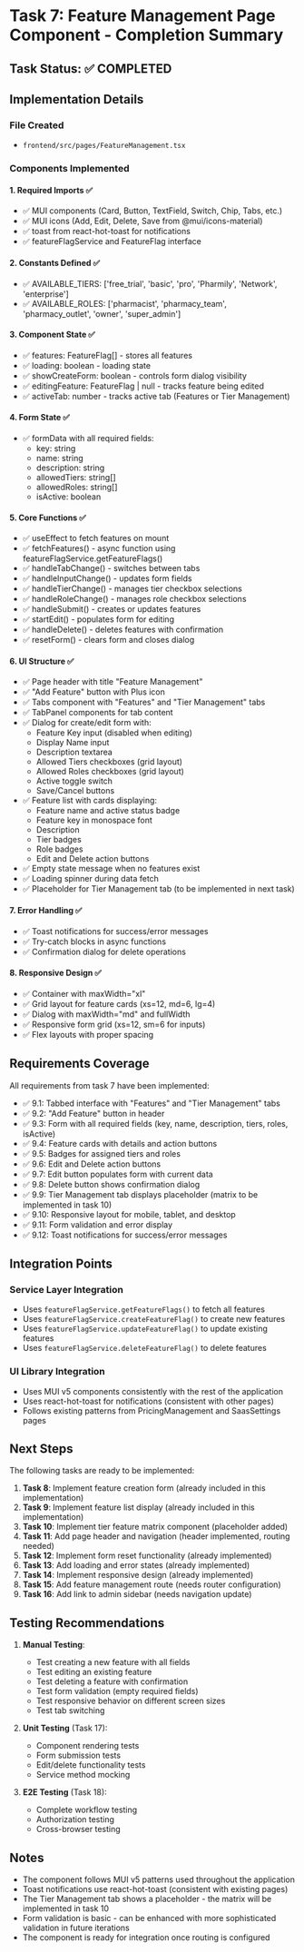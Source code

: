 # Task 7: Feature Management Page Component - Completion Summary

## Task Status: ✅ COMPLETED

## Implementation Details

### File Created
- `frontend/src/pages/FeatureManagement.tsx`

### Components Implemented

#### 1. Required Imports ✅
- ✅ MUI components (Card, Button, TextField, Switch, Chip, Tabs, etc.)
- ✅ MUI icons (Add, Edit, Delete, Save from @mui/icons-material)
- ✅ toast from react-hot-toast for notifications
- ✅ featureFlagService and FeatureFlag interface

#### 2. Constants Defined ✅
- ✅ AVAILABLE_TIERS: ['free_trial', 'basic', 'pro', 'Pharmily', 'Network', 'enterprise']
- ✅ AVAILABLE_ROLES: ['pharmacist', 'pharmacy_team', 'pharmacy_outlet', 'owner', 'super_admin']

#### 3. Component State ✅
- ✅ features: FeatureFlag[] - stores all features
- ✅ loading: boolean - loading state
- ✅ showCreateForm: boolean - controls form dialog visibility
- ✅ editingFeature: FeatureFlag | null - tracks feature being edited
- ✅ activeTab: number - tracks active tab (Features or Tier Management)

#### 4. Form State ✅
- ✅ formData with all required fields:
  - key: string
  - name: string
  - description: string
  - allowedTiers: string[]
  - allowedRoles: string[]
  - isActive: boolean

#### 5. Core Functions ✅
- ✅ useEffect to fetch features on mount
- ✅ fetchFeatures() - async function using featureFlagService.getFeatureFlags()
- ✅ handleTabChange() - switches between tabs
- ✅ handleInputChange() - updates form fields
- ✅ handleTierChange() - manages tier checkbox selections
- ✅ handleRoleChange() - manages role checkbox selections
- ✅ handleSubmit() - creates or updates features
- ✅ startEdit() - populates form for editing
- ✅ handleDelete() - deletes features with confirmation
- ✅ resetForm() - clears form and closes dialog

#### 6. UI Structure ✅
- ✅ Page header with title "Feature Management"
- ✅ "Add Feature" button with Plus icon
- ✅ Tabs component with "Features" and "Tier Management" tabs
- ✅ TabPanel components for tab content
- ✅ Dialog for create/edit form with:
  - Feature Key input (disabled when editing)
  - Display Name input
  - Description textarea
  - Allowed Tiers checkboxes (grid layout)
  - Allowed Roles checkboxes (grid layout)
  - Active toggle switch
  - Save/Cancel buttons
- ✅ Feature list with cards displaying:
  - Feature name and active status badge
  - Feature key in monospace font
  - Description
  - Tier badges
  - Role badges
  - Edit and Delete action buttons
- ✅ Empty state message when no features exist
- ✅ Loading spinner during data fetch
- ✅ Placeholder for Tier Management tab (to be implemented in next task)

#### 7. Error Handling ✅
- ✅ Toast notifications for success/error messages
- ✅ Try-catch blocks in async functions
- ✅ Confirmation dialog for delete operations

#### 8. Responsive Design ✅
- ✅ Container with maxWidth="xl"
- ✅ Grid layout for feature cards (xs=12, md=6, lg=4)
- ✅ Dialog with maxWidth="md" and fullWidth
- ✅ Responsive form grid (xs=12, sm=6 for inputs)
- ✅ Flex layouts with proper spacing

## Requirements Coverage

All requirements from task 7 have been implemented:

- ✅ 9.1: Tabbed interface with "Features" and "Tier Management" tabs
- ✅ 9.2: "Add Feature" button in header
- ✅ 9.3: Form with all required fields (key, name, description, tiers, roles, isActive)
- ✅ 9.4: Feature cards with details and action buttons
- ✅ 9.5: Badges for assigned tiers and roles
- ✅ 9.6: Edit and Delete action buttons
- ✅ 9.7: Edit button populates form with current data
- ✅ 9.8: Delete button shows confirmation dialog
- ✅ 9.9: Tier Management tab displays placeholder (matrix to be implemented in task 10)
- ✅ 9.10: Responsive layout for mobile, tablet, and desktop
- ✅ 9.11: Form validation and error display
- ✅ 9.12: Toast notifications for success/error messages

## Integration Points

### Service Layer Integration
- Uses `featureFlagService.getFeatureFlags()` to fetch all features
- Uses `featureFlagService.createFeatureFlag()` to create new features
- Uses `featureFlagService.updateFeatureFlag()` to update existing features
- Uses `featureFlagService.deleteFeatureFlag()` to delete features

### UI Library Integration
- Uses MUI v5 components consistently with the rest of the application
- Uses react-hot-toast for notifications (consistent with other pages)
- Follows existing patterns from PricingManagement and SaasSettings pages

## Next Steps

The following tasks are ready to be implemented:

1. **Task 8**: Implement feature creation form (already included in this implementation)
2. **Task 9**: Implement feature list display (already included in this implementation)
3. **Task 10**: Implement tier feature matrix component (placeholder added)
4. **Task 11**: Add page header and navigation (header implemented, routing needed)
5. **Task 12**: Implement form reset functionality (already implemented)
6. **Task 13**: Add loading and error states (already implemented)
7. **Task 14**: Implement responsive design (already implemented)
8. **Task 15**: Add feature management route (needs router configuration)
9. **Task 16**: Add link to admin sidebar (needs navigation update)

## Testing Recommendations

1. **Manual Testing**:
   - Test creating a new feature with all fields
   - Test editing an existing feature
   - Test deleting a feature with confirmation
   - Test form validation (empty required fields)
   - Test responsive behavior on different screen sizes
   - Test tab switching

2. **Unit Testing** (Task 17):
   - Component rendering tests
   - Form submission tests
   - Edit/delete functionality tests
   - Service method mocking

3. **E2E Testing** (Task 18):
   - Complete workflow testing
   - Authorization testing
   - Cross-browser testing

## Notes

- The component follows MUI v5 patterns used throughout the application
- Toast notifications use react-hot-toast (consistent with existing pages)
- The Tier Management tab shows a placeholder - the matrix will be implemented in task 10
- Form validation is basic - can be enhanced with more sophisticated validation in future iterations
- The component is ready for integration once routing is configured
